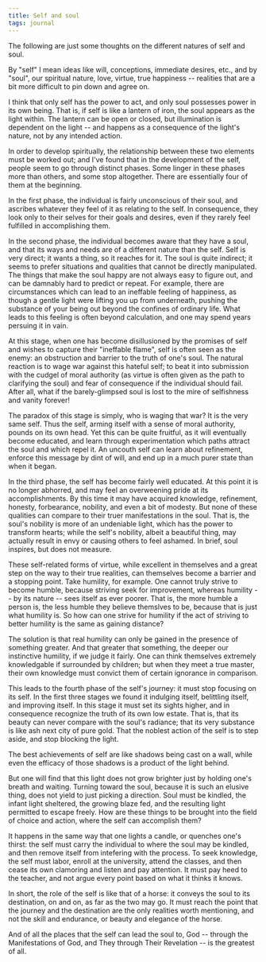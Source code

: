 ```yaml
---
title: Self and soul
tags: journal
---
```


The following are just some thoughts on the different natures of self and
soul.

By "self" I mean ideas like will, conceptions, immediate desires, etc., and
by "soul", our spiritual nature, love, virtue, true happiness -- realities
that are a bit more difficult to pin down and agree on.

I think that only self has the power to act, and only soul possesses power
in its own being.  That is, if self is like a lantern of iron, the soul
appears as the light within.  The lantern can be open or closed, but
illumination is dependent on the light -- and happens as a consequence of
the light's nature, not by any intended action.

In order to develop spiritually, the relationship between these two
elements must be worked out; and I've found that in the development of the
self, people seem to go through distinct phases.  Some linger in these
phases more than others, and some stop altogether.  There are essentially
four of them at the beginning.

In the first phase, the individual is fairly unconscious of their soul, and
ascribes whatever they feel of it as relating to the self.  In consequence,
they look only to their selves for their goals and desires, even if they
rarely feel fulfilled in accomplishing them.

In the second phase, the individual becomes aware that they have a soul,
and that its ways and needs are of a different nature than the self.  Self
is very direct; it wants a thing, so it reaches for it.  The soul is quite
indirect; it seems to prefer situations and qualities that cannot be
directly manipulated.  The things that make the soul happy are not always
easy to figure out, and can be damnably hard to predict or repeat.  For
example, there are circumstances which can lead to an ineffable feeling of
happiness, as though a gentle light were lifting you up from underneath,
pushing the substance of your being out beyond the confines of ordinary
life.  What leads to this feeling is often beyond calculation, and one may
spend years persuing it in vain.

At this stage, when one has become disillusioned by the promises of self
and wishes to capture their "ineffable flame", self is often seen as the
enemy: an obstruction and barrier to the truth of one's soul.  The natural
reaction is to wage war against this hateful self; to beat it into
submission with the cudgel of moral authority (as virtue is often given as
the path to clarifying the soul) and fear of consequence if the individual
should fail.  After all, what if the barely-glimpsed soul is lost to the
mire of selfishness and vanity forever!

The paradox of this stage is simply, who is waging that war?  It is the
very same self.  Thus the self, arming itself with a sense of moral
authority, pounds on its own head.  Yet this can be quite fruitful, as it
will eventually become educated, and learn through experimentation which
paths attract the soul and which repel it.  An uncouth self can learn about
refinement, enforce this message by dint of will, and end up in a much
purer state than when it began.

In the third phase, the self has become fairly well educated.  At this
point it is no longer abhorred, and may feel an overweening pride at its
accomplishments.  By this time it may have acquired knowledge, refinement,
honesty, forbearance, nobility, and even a bit of modesty.  But none of
these qualities can compare to their truer manifestations in the soul.
That is, the soul's nobility is more of an undeniable light, which has the
power to transform hearts; while the self's nobility, albeit a beautiful
thing, may actually result in envy or causing others to feel ashamed.  In
brief, soul inspires, but does not measure.

These self-related forms of virtue, while excellent in themselves and a
great step on the way to their true realities, can themselves become a
barrier and a stopping point.  Take humility, for example.  One cannot
truly strive to become humble, because striving seek for improvement,
whereas humility -- by its nature -- sees itself as ever poorer.  That is,
the more humble a person is, the less humble they believe themslves to be,
because that is just what humility is.  So how can one strive for humility
if the act of striving to better humility is the same as gaining distance?

The solution is that real humility can only be gained in the presence of
something greater.  And that greater that something, the deeper our
instinctive humility, if we judge it fairly.  One can think themselves
extremely knowledgable if surrounded by children; but when they meet a true
master, their own knowledge must convict them of certain ignorance in
comparison.

This leads to the fourth phase of the self's journey: it must stop focusing
on its self.  In the first three stages we found it indulging itself,
belittling itself, and improving itself.  In this stage it must set its
sights higher, and in consequence recognize the truth of its own low
estate.  That is, that its beauty can never compare with the soul's
radiance; that its very substance is like ash next city of pure gold.  That
the noblest action of the self is to step aside, and stop blocking the
light.

The best achievements of self are like shadows being cast on a wall, while
even the efficacy of those shadows is a product of the light behind.

But one will find that this light does not grow brighter just by holding
one's breath and waiting.  Turning toward the soul, because it is such an
elusive thing, does not yield to just picking a direction.  Soul must be
kindled, the infant light sheltered, the growing blaze fed, and the
resulting light permitted to escape freely.  How are these things to be
brought into the field of choice and action, where the self can accomplish
them?

It happens in the same way that one lights a candle, or quenches one's
thirst: the self must carry the individual to where the soul may be
kindled, and then remove itself from intefering with the process.  To seek
knowledge, the self must labor, enroll at the university, attend the
classes, and then cease its own clamoring and listen and pay attention.  It
must pay heed to the teacher, and not argue every point based on what it
thinks it knows.

In short, the role of the self is like that of a horse: it conveys the soul
to its destination, on and on, as far as the two may go.  It must reach the
point that the journey and the destination are the only realities worth
mentioning, and not the skill and endurance, or beauty and elegance of the
horse.

And of all the places that the self can lead the soul to, God -- through
the Manifestations of God, and They through Their Revelation -- is the
greatest of all.

